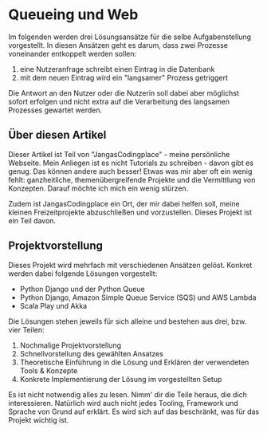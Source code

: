 # Queueing und Web
Im folgenden werden drei Lösungsansätze für die selbe Aufgabenstellung vorgestellt. In diesen 
Ansätzen geht es darum, dass zwei Prozesse voneinander entkoppelt werden sollen:

1. eine Nutzeranfrage schreibt einen Eintrag in die Datenbank
2. mit dem neuen Eintrag wird ein "langsamer" Prozess getriggert

Die Antwort an den Nutzer oder die Nutzerin soll dabei aber möglichst sofort erfolgen und 
nicht extra auf die Verarbeitung des langsamen Prozesses gewartet werden.

## Über diesen Artikel
Dieser Artikel ist Teil von "JangasCodingplace" - meine persönliche Webseite. Mein Anliegen 
ist es nicht Tutorials zu schreiben - davon gibt es genug. Das können andere auch besser! 
Etwas was mir aber oft ein wenig fehlt: ganzheitliche, themenübergreifende Projekte und die 
Vermittlung von Konzepten. Darauf möchte ich mich ein wenig stürzen.

Zudem ist JangasCodingplace ein Ort, der mir dabei helfen soll, meine kleinen Freizeitprojekte 
abzuschließen und vorzustellen. Dieses Projekt ist ein Teil davon.

[//]: # (START CUSTOM SCRIPT)
[//]: # (START MARKDOWNREF)
[//]: # (https://raw.githubusercontent.com/JangasCodingplace/jangas-codingplace-blogs/main/blogs/web-and-queues/assets/project-description/de.md)
[//]: # (END MARKDOWNREF)
[//]: # (END CUSTOM SCRIPT)


## Projektvorstellung
Dieses Projekt wird mehrfach mit verschiedenen Ansätzen gelöst. Konkret werden dabei folgende 
Lösungen vorgestellt:

- Python Django und der Python Queue
- Python Django, Amazon Simple Queue Service (SQS) und AWS Lambda
- Scala Play und Akka

Die Lösungen stehen jeweils für sich alleine und bestehen aus drei, bzw. vier Teilen:

1. Nochmalige Projektvorstellung
2. Schnellvorstellung des gewählten Ansatzes
3. Theoretische Einführung in die Lösung und Erklären der verwendeten Tools & Konzepte
4. Konkrete Implementierung der Lösung im vorgestellten Setup

Es ist nicht notwendig alles zu lesen. Nimm' dir die Teile heraus, die dich interessieren. 
Natürlich wird auch nicht jedes Tooling, Framework und Sprache von Grund auf erklärt. Es wird 
sich auf das beschränkt, was für das Projekt wichtig ist.


[//]: # (START CUSTOM SCRIPT)
[//]: # (START CONTENT LIST)
[//]: # (https://raw.githubusercontent.com/JangasCodingplace/jangas-codingplace-blogs/main/blogs/web-and-queues/sub-content/django-conceptual/de.md)
[//]: # (https://raw.githubusercontent.com/JangasCodingplace/jangas-codingplace-blogs/main/blogs/web-and-queues/sub-content/django-pure-impl/de.md)
[//]: # (https://raw.githubusercontent.com/JangasCodingplace/jangas-codingplace-blogs/main/blogs/web-and-queues/sub-content/cloud-conceptual/de.md)
[//]: # (https://raw.githubusercontent.com/JangasCodingplace/jangas-codingplace-blogs/main/blogs/web-and-queues/sub-content/django-and-aws-impl/de.md)
[//]: # (https://raw.githubusercontent.com/JangasCodingplace/jangas-codingplace-blogs/main/blogs/web-and-queues/sub-content/scala-akka-conceptual/de.md)
[//]: # (https://raw.githubusercontent.com/JangasCodingplace/jangas-codingplace-blogs/main/blogs/web-and-queues/sub-content/scala-akka-impl/de.md)
[//]: # (https://raw.githubusercontent.com/JangasCodingplace/jangas-codingplace-blogs/main/blogs/web-and-queues/sub-content/conclusion/de.md)
[//]: # (END CONTENT LIST)
[//]: # (END CUSTOM SCRIPT)
